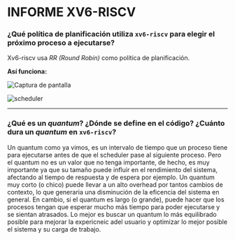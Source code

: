 # INFORME XV6-RISCV

### **¿Qué política de planificación utiliza `xv6-riscv` para elegir el próximo proceso a ejecutarse?**

Xv6-riscv usa *RR (Round Robin)* como política de planificación. 

**Así funciona:**





![Captura de pantalla](~/Screenshots/scheduler.png)


![scheduler](https://github.com/user-attachments/assets/085626c1-4c3d-4007-9036-8e035b6a4758)








***

### **¿Qué es un *quantum*? ¿Dónde se define en el código? ¿Cuánto dura un *quantum* en `xv6-riscv`?**

Un quantum como ya vimos, es un intervalo de tiempo que un proceso tiene para ejecutarse antes de que el scheduler pase al siguiente proceso. Pero el quantum no es un valor que no tenga importante, de hecho, es muy importante ya que su tamaño puede influir en el rendimiento del sistema, afectando al tiempo de respuesta y de espera por ejemplo. Un quantum muy corto (o chico) puede llevar a un alto overhead por tantos cambios de contexto, lo que generaria una disminución de la eficencia del sistema en general. En cambio, si el quantum es largo (o grande), puede hacer que los procesos tengan que esperar mucho más tiempo para poder ejecutarse y se sientan atrasados. Lo mejor es buscar un quantum lo más equilibrado posible para mejorar la expericneic adel usuario y optimizar lo mejor posible el sistema y su carga de trabajo.


